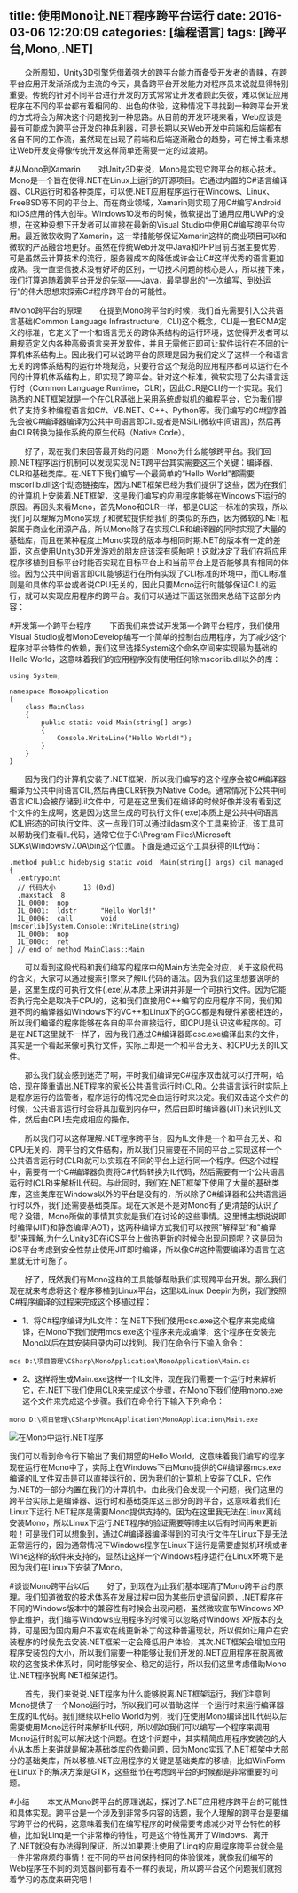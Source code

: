 title: 使用Mono让.NET程序跨平台运行
date: 2016-03-06 12:20:09
categories: [编程语言]
tags: [跨平台,Mono,.NET]
---
&emsp;&emsp;众所周知，Unity3D引擎凭借着强大的跨平台能力而备受开发者的青睐，在跨平台应用开发渐渐成为主流的今天，具备跨平台开发能力对程序员来说就显得特别重要。传统的针对不同平台进行开发的方式常常让开发者顾此失彼，难以保证应用程序在不同的平台都有着相同的、出色的体验，这种情况下寻找到一种跨平台开发的方式将会为解决这个问题找到一种思路。从目前的开发环境来看，Web应该是最有可能成为跨平台开发的神兵利器，可是长期以来Web开发中前端和后端都有各自不同的工作流，虽然现在出现了前端和后端逐渐融合的趋势，可在博主看来想让Web开发变得像传统开发这样简单还需要一定的过渡期。

<!--more-->
#从Mono到Xamarin
&emsp;&emsp;对Unity3D来说，Mono是实现它跨平台的核心技术。Mono是一个旨在使得.NET在Linux上运行的开源项目。它通过内置的C#语言编译器、CLR运行时和各种类库，可以使.NET应用程序运行在Windows、Linux、FreeBSD等不同的平台上。而在商业领域，Xamarin则实现了用C#编写Android和iOS应用的伟大创举。Windows10发布的时候，微软提出了通用应用UWP的设想，在这种设想下开发者可以直接在最新的Visual Studio中使用C#编写跨平台应用。最近微软收购了Xamarin，这一举措能够保证Xamarin这样的商业项目可以和微软的产品融合地更好。虽然在传统Web开发中Java和PHP目前占据主要优势，可是虽然云计算技术的流行，服务器成本的降低或许会让C#这样优秀的语言更加成熟。我一直坚信技术没有好坏的区别，一切技术问题的核心是人，所以接下来，我们打算追随着跨平台开发的先驱——Java，最早提出的“一次编写、到处运行”的伟大思想来探索C#程序跨平台的可能性。

#Mono跨平台的原理
&emsp;&emsp;在提到Mono跨平台的时候，我们首先需要引入公共语言基础(Common Language Infrastructure，CLI)这个概念，CLI是一套ECMA定义的标准，它定义了一个和语言无关的跨体系结构的运行环境，这使得开发者可以用规范定义内各种高级语言来开发软件，并且无需修正即可让软件运行在不同的计算机体系结构上。因此我们可以说跨平台的原理是因为我们定义了这样一个和语言无关的跨体系结构的运行环境规范，只要符合这个规范的应用程序都可以运行在不同的计算机体系结构上，即实现了跨平台。针对这个标准，微软实现了公共语言运行时（Common Language Runtime，CLR)，因此CLR是CLI的一个实现。我们熟悉的.NET框架就是一个在CLR基础上采用系统虚拟机的编程平台，它为我们提供了支持多种编程语言如C#、VB.NET、C++、Python等。我们编写的C#程序首先会被C#编译器编译为公共中间语言即CIL或者是MSIL(微软中间语言)，然后再由CLR转换为操作系统的原生代码（Native Code）。

&emsp;&emsp;好了，现在我们来回答最开始的问题：Mono为什么能够跨平台。我们回顾.NET程序运行机制可以发现实现.NET跨平台其实需要这三个关键：编译器、CLR和基础类库。在.NET下我们编写一个最简单的“Hello World”都需要mscorlib.dll这个动态链接库，因为.NET框架已经为我们提供了这些，因为在我们的计算机上安装着.NET框架，这是我们编写的应用程序能够在Windows下运行的原因。再回头来看Mono，首先Mono和CLR一样，都是CLI这一标准的实现，所以我们可以理解为Mono实现了和微软提供给我们的类似的东西，因为微软的.NET框架属于商业化闭源产品，所以Mono除了在实现CLR和编译器的同时实现了大量的基础库，而且在某种程度上Mono实现的版本与相同时期.NET的版本有一定的差距，这点使用Unity3D开发游戏的朋友应该深有感触吧！这就决定了我们在将应用程序移植到目标平台时能否实现在目标平台上和当前平台上是否能够具有相同的体验。因为公共中间语言即CIL能够运行在所有实现了CLI标准的环境中，而CLI标准则是和具体的平台或者说CPU无关的，因此只要Mono运行时能够保证CIL的运行，就可以实现应用程序的跨平台。我们可以通过下面这张图来总结下这部分内容：

#开发第一个跨平台程序
&emsp;&emsp;下面我们来尝试开发第一个跨平台程序，我们使用Visual Studio或者MonoDevelop编写一个简单的控制台应用程序，为了减少这个程序对平台特性的依赖，我们这里选择System这个命名空间来实现最为基础的Hello World，这意味着我们的应用程序没有使用任何除mscorlib.dll以外的库：
```
using System;

namespace MonoApplication
{
    class MainClass
    {
        public static void Main(string[] args)
        {
            Console.WriteLine("Hello World!");
        }
    }
}
```

&emsp;&emsp;因为我们的计算机安装了.NET框架，所以我们编写的这个程序会被C#编译器编译为公共中间语言CIL,然后再由CLR转换为Native Code。通常情况下公共中间语言(CIL)会被存储到.il文件中，可是在这里我们在编译的时候好像并没有看到这个文件的生成啊，这是因为这里生成的可执行文件(.exe)本质上是公共中间语言(CIL)形态的可执行文件。这一点我们可以通过ildasm这个工具来验证，该工具可以帮助我们查看IL代码，通常它位于C:\Program Files\Microsoft SDKs\Windows\v7.0A\bin这个位置。下面是通过这个工具获得的IL代码：
```
.method public hidebysig static void  Main(string[] args) cil managed
{
  .entrypoint
  // 代码大小       13 (0xd)
  .maxstack  8
  IL_0000:  nop
  IL_0001:  ldstr      "Hello World!"
  IL_0006:  call       void [mscorlib]System.Console::WriteLine(string)
  IL_000b:  nop
  IL_000c:  ret
} // end of method MainClass::Main
```

&emsp;&emsp;可以看到这段代码和我们编写的程序中的Main方法完全对应，关于这段代码的含义，大家可以通过搜索引擎来了解IL代码的语法。因为我们这里想要说明的是，这里生成的可执行文件(.exe)从本质上来讲并非是一个可执行文件。因为它能否执行完全是取决于CPU的，这和我们直接用C++编写的应用程序不同，我们知道不同的编译器如Windows下的VC++和Linux下的GCC都是和硬件紧密相连的，所以我们编译的程序能够在各自的平台直接运行，即CPU是认识这些程序的。可是在.NET这里就不一样了，因为我们通过C#编译器即csc.exe编译出来的文件，其实是一个看起来像可执行文件，实际上却是一个和平台无关、和CPU无关的IL文件。

&emsp;&emsp;那么我们就会感到迷茫了啊，平时我们编译完C#程序双击就可以打开啊，哈哈，现在隆重请出.NET程序的家长公共语言运行时(CLR)。公共语言运行时实际上是程序运行的监管者，程序运行的情况完全由运行时来决定。我们双击这个文件的时候，公共语言运行时会将其加载到内存中，然后由即时编译器(JIT)来识别IL文件，然后由CPU去完成相应的操作。

&emsp;&emsp;所以我们可以这样理解.NET程序跨平台，因为IL文件是一个和平台无关、和CPU无关的、跨平台的文件结构，所以我们只需要在不同的平台上实现这样一个公共语言运行时(CLR)就可以实现在不同的平台上运行同一个程序。但这个过程中，需要有一个C#编译器负责将C#代码转换为IL代码，然后需要有一个公共语言运行时(CLR)来解析IL代码。与此同时，我们在.NET框架下使用了大量的基础类库，这些类库在Windows以外的平台是没有的，所以除了C#编译器和公共语言运行时以外，我们还需要基础类库。现在大家是不是对Mono有了更清楚的认识了呢？没错，Mono所做的事情其实就是我们在讨论的这些事情。这里博主想说说即时编译(JIT)和静态编译(AOT)，这两种编译方式我们可以按照"解释型"和"编译型"来理解,为什么Unity3D在iOS平台上做热更新的时候会出现问题呢？这是因为iOS平台考虑到安全性禁止使用JIT即时编译，所以像C#这种需要编译的语言在这里就无计可施了。

&emsp;&emsp;好了，既然我们有Mono这样的工具能够帮助我们实现跨平台开发。那么我们现在就来考虑将这个程序移植到Linux平台，这里以Linux Deepin为例，我们按照C#程序编译的过程来完成这个移植过程：
* 1、将C#程序编译为IL文件：在.NET下我们使用csc.exe这个程序来完成编译，在Mono下我们使用mcs.exe这个程序来完成编译，这个程序在安装完Mono以后在其安装目录内可以找到。我们在命令行下输入命令：
```
mcs D:\项目管理\CSharp\MonoApplication\MonoApplication\Main.cs
```
* 2、这样将生成Main.exe这样一个IL文件，现在我们需要一个运行时来解析它，在.NET下我们使用CLR来完成这个步骤，在Mono下我们使用mono.exe这个文件来完成这个步骤。我们在命令行下输入下列命令：
```
mono D:\项目管理\CSharp\MonoApplication\MonoApplication\Main.exe
```

![在Mono中运行.NET程序](http://img.blog.csdn.net/20160503144902522)

我们可以看到命令行下输出了我们期望的Hello World，这意味着我们编写的程序现在运行在Mono中了，实际上在Windows下由Mono提供的C#编译器mcs.exe编译的IL文件双击是可以直接运行的，因为我们的计算机上安装了CLR，它作为.NET的一部分内置在我们的计算机中。由此我们会发现一个问题，我们这里的跨平台实际上是编译器、运行时和基础类库这三部分的跨平台，这意味着我们在Linux下运行.NET程序是需要Mono提供支持的。因为在这里我无法在Linux离线安装Mono，所以Linux下运行.NET程序的验证需要等博主以后有时间再来更新啦！可是我们可以想象到，通过C#编译器编译得到的可执行文件在Linux下是无法正常运行的，因为通常情况下Windows程序在Linux下运行是需要虚拟机环境或者Wine这样的软件来支持的，显然让这样一个Windows程序运行在Linux环境下是因为我们在Linux下安装了Mono。

#谈谈Mono跨平台以后
&emsp;&emsp;好了，到现在为止我们基本理清了Mono跨平台的原理。我们知道微软的技术体系在发展过程中因为某些历史遗留问题，.NET程序在不同的Windows版本中的兼容性有时候会出现问题，虽然微软宣布Windows XP停止维护，我们编写Windows应用程序的时候可以忽略对Windows XP版本的支持，可是因为国内用户不喜欢在线更新补丁的这种普遍现状，所以假如让用户在安装程序的时候先去安装.NET框架一定会降低用户体验，其次.NET框架会增加应用程序安装包的大小，所以我们需要一种能够让我们开发的.NET应用程序在脱离微软的这套技术体系时，同时能够安全、稳定的运行，所以我们这里考虑借助Mono让.NET程序脱离.NET框架运行。

&emsp;&emsp;首先，我们来说说.NET程序为什么能够脱离.NET框架运行，我们注意到Mono提供了一个Mono运行时，所以我们可以借助这样一个运行时来运行编译器生成的IL代码。我们继续以Hello World为例，我们在使用Mono编译出IL代码以后需要使用Mono运行时来解析IL代码，所以假如我们可以编写一个程序来调用Mono运行时就可以解决这个问题。在这个问题中，其实精简应用程序安装包的大小从本质上来讲就是解决基础类库的依赖问题，因为Mono实现了.NET框架中大部分的基础类库，所以移植.NET应用程序的关键是基础类库的移植，比如WinForm在Linux下的解决方案是GTK，这些细节在考虑跨平台的时候都是非常重要的问题。

#小结
&emsp;&emsp;本文从Mono跨平台的原理说起，探讨了.NET应用程序跨平台的可能性和具体实现。跨平台是一个涉及到非常多内容的话题，我个人理解的跨平台是要编写跨平台的代码，这意味着我们在编写程序的时候需要考虑减少对平台特性的移植，比如说Linq是一个非常棒的特性，可是这个特性离开了Windows、离开了.NET就没有办法得到保证，所以如果要让使用了Linq的应用程序跨平台就会是一件非常麻烦的事情！在不同的平台间保持相同的体验很难，就像我们编写的Web程序在不同的浏览器间都有着不一样的表现，所以跨平台这个问题我们就抱着学习的态度来研究吧！



